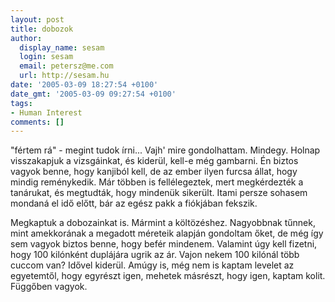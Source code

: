 ```yaml
---
layout: post
title: dobozok
author:
  display_name: sesam
  login: sesam
  email: petersz@me.com
  url: http://sesam.hu
date: '2005-03-09 18:27:54 +0100'
date_gmt: '2005-03-09 09:27:54 +0100'
tags:
- Human Interest
comments: []
---
```


"fértem rá" - megint tudok írni... Vajh' mire gondolhattam. Mindegy. Holnap visszakapjuk a vizsgáinkat, és kiderül, kell-e még gambarni. Én biztos vagyok benne, hogy kanjiból kell, de az ember ilyen furcsa állat, hogy mindig reménykedik. Már többen is fellélegeztek, mert megkérdezték a tanárukat, és megtudták, hogy mindenük sikerült. Itami persze sohasem mondaná el idő előtt, bár az egész pakk a fiókjában fekszik.

Megkaptuk a dobozainkat is. Mármint a költözéshez. Nagyobbnak tűnnek, mint amekkorának a megadott méreteik alapján gondoltam őket, de még így sem vagyok biztos benne, hogy befér mindenem. Valamint úgy kell fizetni, hogy 100 kilónként duplájára ugrik az ár. Vajon nekem 100 kilónál több cuccom van? Idővel kiderül. Amúgy is, még nem is kaptam levelet az egyetemtől, hogy egyrészt igen, mehetek másrészt, hogy igen, kaptam kolit. Függőben vagyok.
